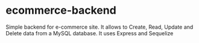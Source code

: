 # ecommerce-backend
Simple backend for e-commerce site. It allows to Create, Read, Update and Delete data from a MySQL database. It uses Express and Sequelize 
